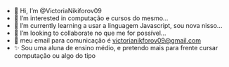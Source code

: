 - 👋 Hi, I’m @VictoriaNikiforov09
- 👀 I’m interested in computação e cursos do mesmo...
- 🌱 I’m currently learning a usar a linguagem Javascript, sou nova nisso...
- 💞️ I’m looking to collaborate no que me for possível...
- 📧 meu email para comunicação é victorianikforov09@gmail.com
- ✨ Sou uma aluna de ensino médio, e pretendo mais para frente cursar computação ou algo do tipo

<!---
VictoriaNikiforov09/VictoriaNikiforov09 is a ✨ special ✨ repository because its `README.md` (this file) appears on your GitHub profile.
You can click the Preview link to take a look at your changes.
--->
